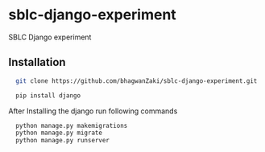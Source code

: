 # sblc-django-experiment

SBLC Django experiment

## Installation
```bash
  git clone https://github.com/bhagwanZaki/sblc-django-experiment.git
```

```python
  pip install django
```
After Installing the django run following commands

```python
  python manage.py makemigrations
  python manage.py migrate
  python manage.py runserver
```
